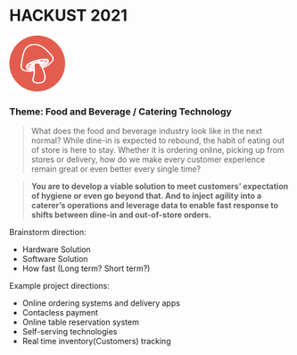 # HACKUST 2021
<img src="/Media/Group_1.png" height="100px" width="100px" >

### **Theme**: Food and Beverage / Catering Technology

>What does the food and beverage industry look like in the next normal? While dine-in is expected to rebound, the habit of eating out of store is here to stay. Whether it is ordering online, picking up from stores or delivery, how do we make every customer experience remain great or even better every single time?

>**You are to develop a viable solution to meet customers’ expectation of hygiene or even go beyond that. And to inject agility into a caterer’s operations and leverage data to enable fast response to shifts between dine-in and out-of-store orders.**

Brainstorm direction:
* Hardware Solution
* Software Solution
* How fast (Long term? Short term?)

Example project directions:
* Online ordering systems and delivery apps
* Contacless payment
* Online table reservation system
* Self-serving technologies
* Real time inventory(Customers) tracking


